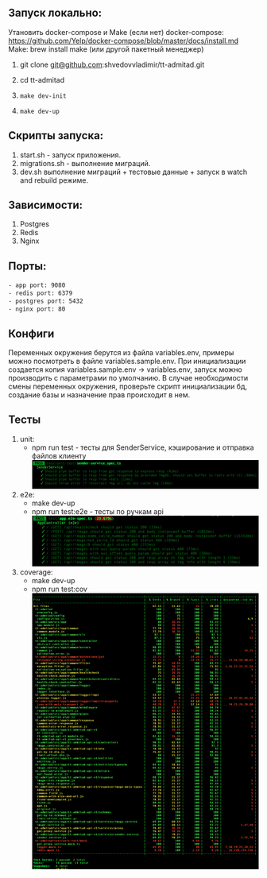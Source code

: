 ## Запуск локально:

Утановить docker-compose и Make (если нет)
docker-compose: https://github.com/Yelp/docker-compose/blob/master/docs/install.md
Make: brew install make (или другой пакетный менеджер)

1. git clone git@github.com:shvedovvladimir/tt-admitad.git
2. cd tt-admitad

4. `make dev-init`
5. `make dev-up`

## Скрипты запуска:

1. start.sh - запуск приложения.
2. migrations.sh - выполнение миграций.
3. dev.sh выполнение миграций + тестовые данные + запуск в watch and rebuild режиме.

## Зависимости:

1. Postgres
2. Redis
3. Nginx

## Порты:

    - app port: 9080
    - redis port: 6379
    - postgres port: 5432
    - nginx port: 80

## Конфиги

Переменных окружения берутся из файла variables.env, примеры можно посмотреть в файле variables.sample.env. При инициализации создается копия variables.sample.env -> variables.env, запуск можно производить с параметрами по умолчанию. В случае необходимости смены переменных окружения, проверьте скрипт инициализации бд, создание базы и назначение прав происходит в нем.

## Тесты

1. unit: 
    - npm run test - тесты для SenderService, кэширование и отправка файлов клиенту
    ![Screenshot](./docs/unit.jpg)
2. e2e: 
    - make dev-up
    - npm run test:e2e - тесты по ручкам api
    ![Screenshot](./docs/e2e.jpg)
3. coverage: 
    - make dev-up
    - npm run test:cov
    ![Screenshot](./docs/cov.jpg)